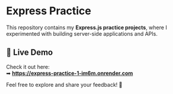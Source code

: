 # Express Practice

This repository contains my **Express.js practice projects**, where I experimented with building server-side applications and APIs.

## 🔗 Live Demo

Check it out here:  
➡ **https://express-practice-1-im6m.onrender.com**

Feel free to explore and share your feedback! 🚀
